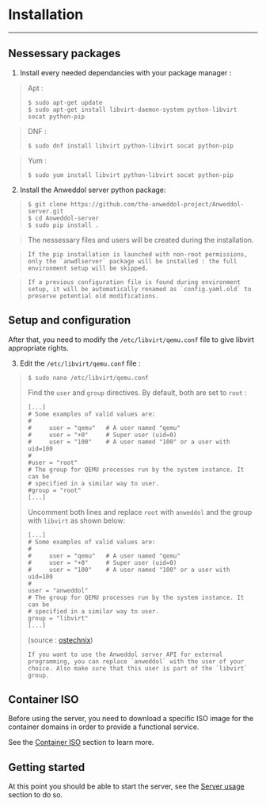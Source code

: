# Installation

----

## Nessessary packages

1. Install every needed dependancies with your package manager : 

> Apt : 
> 
> ```
> $ sudo apt-get update
> $ sudo apt-get install libvirt-daemon-system python-libvirt socat python-pip
> ```

> DNF :
> 
> ```
> $ sudo dnf install libvirt python-libvirt socat python-pip
> ```

> Yum :
> 
> ```
> $ sudo yum install libvirt python-libvirt socat python-pip
> ```

2. Install the Anweddol server python package:

> ```
> $ git clone https://github.com/the-anweddol-project/Anweddol-server.git
> $ cd Anweddol-server
> $ sudo pip install .
> ```

> The nessessary files and users will be created during the installation.

> ```{warning}
> If the pip installation is launched with non-root permissions, only the `anwdlserver` package will be installed : the full environment setup will be skipped.
> ```

> ```{note}
> If a previous configuration file is found during environment setup, it will be automatically renamed as `config.yaml.old` to preserve potential old modifications.
> ```

## Setup and configuration

After that, you need to modify the `/etc/libvirt/qemu.conf` file to give libvirt appropriate rights.

3. Edit the `/etc/libvirt/qemu.conf` file : 

> ```
> $ sudo nano /etc/libvirt/qemu.conf
> ```
> 
> Find the `user` and `group` directives. By default, both are set to `root` :
> 
> ```
> [...] 
> # Some examples of valid values are:
> #
> # 	user = "qemu"   # A user named "qemu"
> # 	user = "+0"     # Super user (uid=0)
> # 	user = "100"    # A user named "100" or a user with uid=100
> #
> #user = "root"
> # The group for QEMU processes run by the system instance. It can be
> # specified in a similar way to user.
> #group = "root"
> [...]
> ```
> 
> Uncomment both lines and replace `root` with `anweddol` and the group with `libvirt` as shown below:
> 
> ```
> [...] 
> # Some examples of valid values are:
> #
> # 	user = "qemu"   # A user named "qemu"
> # 	user = "+0"     # Super user (uid=0)
> # 	user = "100"    # A user named "100" or a user with uid=100
> #
> user = "anweddol"
> # The group for QEMU processes run by the system instance. It can be
> # specified in a similar way to user.
> group = "libvirt"
> [...]
> ```
> 
> (source : [ostechnix](https://ostechnix.com/solved-cannot-access-storage-file-permission-denied-error-in-kvm-libvirt/))
> 
> ```{note}
> If you want to use the Anweddol server API for external programming, you can replace `anweddol` with the user of your choice. Also make sure that this user is part of the `libvirt` group.
> ```

## Container ISO

Before using the server, you need to download a specific ISO image for the container domains in order to provide a functional service. 

See the [Container ISO](container_iso.md) section to learn more.

## Getting started

At this point you should be able to start the server, see the [Server usage](server_usage.md) section to do so.
